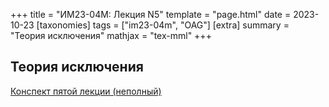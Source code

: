 +++
title = "ИМ23-04М: Лекция N5"
template = "page.html"
date = 2023-10-23
[taxonomies]
tags = ["im23-04m", "OAG"]
[extra]
summary = "Теория исключения"
mathjax = "tex-mml"
+++

## Теория исключения

[Конспект пятой лекции (неполный)](/2023_10_23_LectureV.pdf)